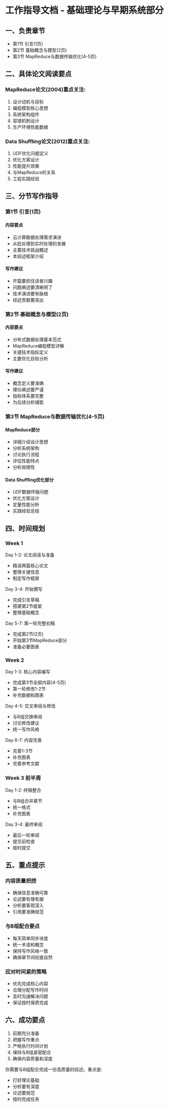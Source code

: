 # 工作指导文档 - 基础理论与早期系统部分

## 一、负责章节

- 第1节 引言(1页)
- 第2节 基础概念与模型(2页)
- 第3节 MapReduce与数据传输优化(4-5页)

## 二、具体论文阅读要点

### MapReduce论文(2004)重点关注:

1. 设计动机与目标
2. 编程模型核心思想
3. 系统架构组件
4. 容错机制设计
5. 生产环境性能数据

### Data Shuffling论文(2012)重点关注:

1. UDF优化问题定义
2. 优化方案设计
3. 性能提升效果
4. 与MapReduce的关系
5. 工程实践经验

## 三、分节写作指导

### 第1节 引言(1页)

#### 内容要点

- 云计算数据处理需求演进
- 从批处理到实时处理的发展
- 主要技术挑战概述
- 本综述框架介绍

#### 写作建议

- 开篇要抓住读者兴趣
- 问题阐述要清晰明了
- 技术演进要有脉络
- 综述贡献要突出

### 第2节 基础概念与模型(2页)

#### 内容要点

- 分布式数据处理基本范式
- MapReduce编程模型详解
- 关键技术指标定义
- 主要优化目标分析

#### 写作建议

- 概念定义要准确
- 理论阐述要严谨
- 指标体系要完整
- 为后续分析铺垫

### 第3节 MapReduce与数据传输优化(4-5页)

#### MapReduce部分

- 详细介绍设计思想
- 分析系统架构
- 讨论执行流程
- 评估性能特点
- 分析局限性

#### Data Shuffling优化部分

- UDF数据传输问题
- 优化方案设计
- 定量性能分析
- 实践经验总结

## 四、时间规划

### Week 1

Day 1-2: 论文阅读与准备

- 精读两篇核心论文
- 整理关键信息
- 制定写作框架

Day 3-4: 开始撰写

- 完成引言草稿
- 搭建第2节框架
- 整理基础概念

Day 5-7: 第一轮完整初稿

- 完成第2节(2页)
- 开始第3节MapReduce部分
- 准备必要图表

### Week 2

Day 1-3: 核心内容编写

- 完成第3节全部内容(4-5页)
- 第一轮修改1-2节
- 补充数据和图表

Day 4-5: 交叉审阅与修改

- 与B组交换审阅
- 讨论修改建议
- 统一写作风格

Day 6-7: 内容完善

- 完善1-3节
- 补充图表
- 完善参考文献

### Week 3 前半周

Day 1-2: 终稿整合

- 与B组合并章节
- 统一格式
- 补充图表

Day 3-4: 最终审阅

- 最后一轮审阅
- 提交前检查
- 按时提交

## 五、重点提示

### 内容质量把控

- 确保信息准确可靠
- 论述要有理有据
- 分析要客观深入
- 引用要准确规范

### 与B组配合要点

- 每天简单同步进度
- 统一术语和概念
- 保持写作风格一致
- 确保章节间衔接自然

### 应对时间紧的策略

- 优先完成核心内容
- 合理分配写作时间
- 及时沟通解决问题
- 保证按时保质完成

## 六、成功要点

1. 前期充分准备
2. 把握写作重点
3. 严格执行时间计划
4. 保持与B组紧密配合
5. 确保内容质量和深度

你需要与B组配合完成一份高质量的综述。重点是:

- 打好理论基础
- 分析要有深度
- 论述要规范
- 按时完成任务
